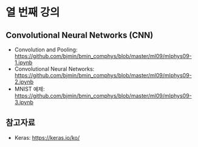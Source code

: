 # 열 번째 강의

## Convolutional Neural Networks (CNN)

* Convolution and Pooling: https://github.com/bjmin/bmin_comphys/blob/master/ml09/mlphys09-1.ipynb
* Convolutional Neural Networks: https://github.com/bjmin/bmin_comphys/blob/master/ml09/mlphys09-2.ipynb
* MNIST 예제: https://github.com/bjmin/bmin_comphys/blob/master/ml09/mlphys09-3.ipynb

## 참고자료
* Keras: https://keras.io/ko/
